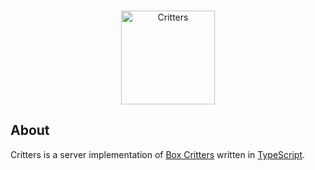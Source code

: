 <div align="center">
  <br />
  <p>
    <a href="#"><img src="https://user-images.githubusercontent.com/38108408/79511435-33de8880-8037-11ea-91b2-a97274fef874.png" width="150" alt="Critters" /></a>
  </p>
</div>

## About

Critters is a server implementation of [Box Critters](https://boxcritters.com) written in [TypeScript](https://www.typescriptlang.org).

